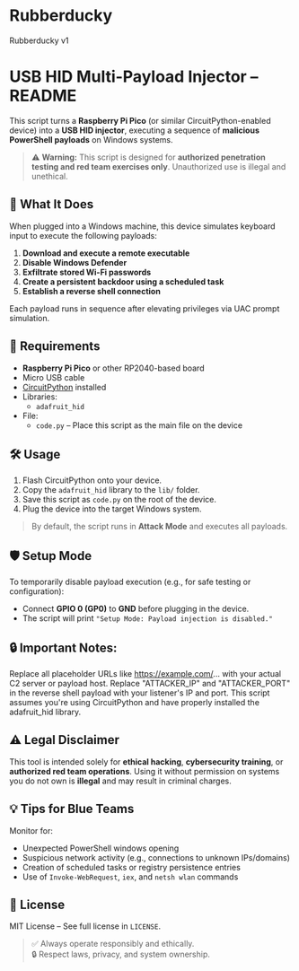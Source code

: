 # Rubberducky
Rubberducky v1
# USB HID Multi-Payload Injector – README

This script turns a **Raspberry Pi Pico** (or similar CircuitPython-enabled device) into a **USB HID injector**, executing a sequence of **malicious PowerShell payloads** on Windows systems.

> ⚠️ **Warning:** This script is designed for **authorized penetration testing and red team exercises only**. Unauthorized use is illegal and unethical.

## 🔧 What It Does

When plugged into a Windows machine, this device simulates keyboard input to execute the following payloads:

1. **Download and execute a remote executable**
2. **Disable Windows Defender**
3. **Exfiltrate stored Wi-Fi passwords**
4. **Create a persistent backdoor using a scheduled task**
5. **Establish a reverse shell connection**

Each payload runs in sequence after elevating privileges via UAC prompt simulation.

## 🧰 Requirements

- **Raspberry Pi Pico** or other RP2040-based board
- Micro USB cable
- [CircuitPython](https://circuitpython.org/ ) installed
- Libraries:
  - `adafruit_hid`
- File:
  - `code.py` – Place this script as the main file on the device

## 🛠️ Usage

1. Flash CircuitPython onto your device.
2. Copy the `adafruit_hid` library to the `lib/` folder.
3. Save this script as `code.py` on the root of the device.
4. Plug the device into the target Windows system.

> By default, the script runs in **Attack Mode** and executes all payloads.

## 🛡️ Setup Mode

To temporarily disable payload execution (e.g., for safe testing or configuration):

- Connect **GPIO 0 (GP0)** to **GND** before plugging in the device.
- The script will print `"Setup Mode: Payload injection is disabled."`

## 🔒 	Important Notes:
Replace all placeholder URLs like https://example.com/... with your actual C2 server or payload host.
Replace "ATTACKER_IP" and "ATTACKER_PORT" in the reverse shell payload with your listener's IP and port.
This script assumes you're using CircuitPython and have properly installed the adafruit_hid library.

## ⚠️ Legal Disclaimer

This tool is intended solely for **ethical hacking**, **cybersecurity training**, or **authorized red team operations**. Using it without permission on systems you do not own is **illegal** and may result in criminal charges.

## 💡 Tips for Blue Teams

Monitor for:
- Unexpected PowerShell windows opening
- Suspicious network activity (e.g., connections to unknown IPs/domains)
- Creation of scheduled tasks or registry persistence entries
- Use of `Invoke-WebRequest`, `iex`, and `netsh wlan` commands

## 📜 License

MIT License – See full license in `LICENSE`.

> ✅ Always operate responsibly and ethically.  
> 🔒 Respect laws, privacy, and system ownership.
